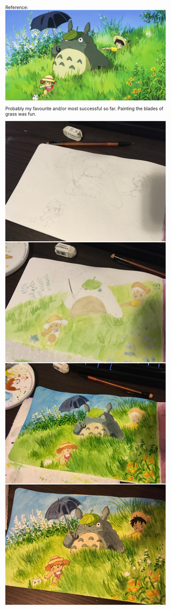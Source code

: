Reference:
<img src="/static/assets/art/details/images/totoro/ref.jpg">

Probably my favourite and/or most successful so far. Painting the blades of grass was fun.
<div class="full-bleed img-grid">
    <img src="/static/assets/art/details/images/totoro/progress1.jpg">
    <img src="/static/assets/art/details/images/totoro/progress2.jpg">
    <img src="/static/assets/art/details/images/totoro/progress3.jpg">
    <img src="/static/assets/art/details/images/totoro/progress4.jpg">
</div>